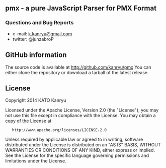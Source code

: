 ## pmx - a pure JavaScript Parser for PMX Format
 

### Questions and Bug Reports

 * e-mail: k.kanryu@gmail.com
 * twitter: @junzabroP



## GitHub information

The source code is available at http://github.com/kanryu/pmx
You can either clone the repository or download a tarball of the latest release.


## License

 Copyright 2014 KATO Kanryu

   Licensed under the Apache License, Version 2.0 (the "License");
   you may not use this file except in compliance with the License.
   You may obtain a copy of the License at

       http://www.apache.org/licenses/LICENSE-2.0

   Unless required by applicable law or agreed to in writing, software
   distributed under the License is distributed on an "AS IS" BASIS,
   WITHOUT WARRANTIES OR CONDITIONS OF ANY KIND, either express or implied.
   See the License for the specific language governing permissions and
   limitations under the License.
